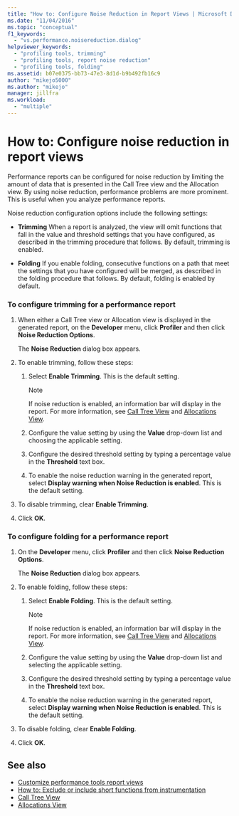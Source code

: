 ```yaml
---
title: "How to: Configure Noise Reduction in Report Views | Microsoft Docs"
ms.date: "11/04/2016"
ms.topic: "conceptual"
f1_keywords:
  - "vs.performance.noisereduction.dialog"
helpviewer_keywords:
  - "profiling tools, trimming"
  - "profiling tools, report noise reduction"
  - "profiling tools, folding"
ms.assetid: b07e0375-bb73-47e3-8d1d-b9b492fb16c9
author: "mikejo5000"
ms.author: "mikejo"
manager: jillfra
ms.workload:
  - "multiple"
---
```

# How to: Configure noise reduction in report views
Performance reports can be configured for noise reduction by limiting the amount of data that is presented in the Call Tree view and the Allocation view. By using noise reduction, performance problems are more prominent. This is useful when you analyze performance reports.

 Noise reduction configuration options include the following settings:

- **Trimming** When a report is analyzed, the view will omit functions that fall in the value and threshold settings that you have configured, as described in the trimming procedure that follows. By default, trimming is enabled.

- **Folding** If you enable folding, consecutive functions on a path that meet the settings that you have configured will be merged, as described in the folding procedure that follows. By default, folding is enabled by default.

### To configure trimming for a performance report

1. When either a Call Tree view or Allocation view is displayed in the generated report, on the **Developer** menu, click **Profiler** and then click **Noise Reduction Options**.

     The **Noise Reduction** dialog box appears.

2. To enable trimming, follow these steps:

    1.  Select **Enable Trimming**. This is the default setting.

        > [!NOTE]
        >  If noise reduction is enabled, an information bar will display in the report. For more information, see [Call Tree View](../profiling/call-tree-view.md) and [Allocations View](../profiling/dotnet-memory-allocations-view.md).

    2.  Configure the value setting by using the **Value** drop-down list and choosing the applicable setting.

    3.  Configure the desired threshold setting by typing a percentage value in the **Threshold** text box.

    4.  To enable the noise reduction warning in the generated report, select **Display warning when Noise Reduction is enabled**. This is the default setting.

3. To disable trimming, clear **Enable Trimming**.

4. Click **OK**.

### To configure folding for a performance report

1. On the **Developer** menu, click **Profiler** and then click **Noise Reduction Options**.

     The **Noise Reduction** dialog box appears.

2. To enable folding, follow these steps:

    1.  Select **Enable Folding**. This is the default setting.

        > [!NOTE]
        >  If noise reduction is enabled, an information bar will display in the report. For more information, see [Call Tree View](../profiling/call-tree-view.md) and [Allocations View](../profiling/dotnet-memory-allocations-view.md).

    2.  Configure the value setting by using the **Value** drop-down list and selecting the applicable setting.

    3.  Configure the desired threshold setting by typing a percentage value in the **Threshold** text box.

    4.  To enable the noise reduction warning in the generated report, select **Display warning when Noise Reduction is enabled**. This is the default setting.

3. To disable folding, clear **Enable Folding**.

4. Click **OK**.

## See also
- [Customize performance tools report views](../profiling/customizing-performance-tools-report-views.md)
- [How to: Exclude or include short functions from instrumentation](../profiling/how-to-exclude-or-include-short-functions-from-instrumentation.md)
- [Call Tree View](../profiling/call-tree-view.md)
- [Allocations View](../profiling/dotnet-memory-allocations-view.md)